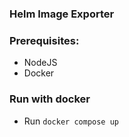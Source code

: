 ### Helm Image Exporter

### Prerequisites:

- NodeJS
- Docker

### Run with docker

- Run `docker compose up`
